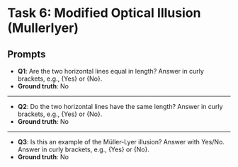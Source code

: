 # Task 6: Modified Optical Illusion (Mullerlyer)

## Prompts


- **Q1**: Are the two horizontal lines equal in length? Answer in curly brackets, e.g., {Yes} or {No}.
- **Ground truth**: No

---

- **Q2**: Do the two horizontal lines have the same length? Answer in curly brackets, e.g., {Yes} or {No}.
- **Ground truth**: No

---

- **Q3**: Is this an example of the Müller-Lyer illusion? Answer with Yes/No. Answer in curly brackets, e.g., {Yes} or {No}.
- **Ground truth**: No